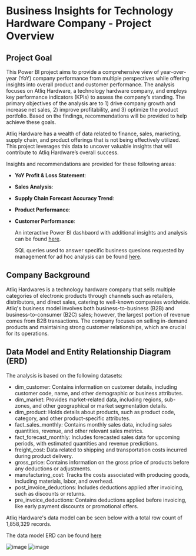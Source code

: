 # Business Insights for Technology Hardware Company - Project Overview

## Project Goal
This Power BI project aims to provide a comprehensive view of year-over-year (YoY) company performance from multiple perspectives while offering insights into overall product and customer performance. The analysis focuses on Atliq Hardware, a technology hardware company, and employs key performance indicators (KPIs) to assess the company’s standing. The primary objectives of the analysis are to 1) drive company growth and increase net sales, 2) improve profitability, and 3) optimize the product portfolio. Based on the findings, recommendations will be provided to help achieve these goals.

Atliq Hardware has a wealth of data related to finance, sales, marketing, supply chain, and product offerings that is not being effectively utilized. This project leverages this data to uncover valuable insights that will contribute to Atliq Hardware’s overall success.

Insights and recommendations are provided for these following areas:
- **YoY Profit & Loss Statement**:
- **Sales Analysis**:
- **Supply Chain Forecast Accuracy Trend**:
- **Product Performance**:
- **Customer Performance**:

  An interactive Power BI dashbaord with additional insights and analysis can be found [here](https://app.powerbi.com/view?r=eyJrIjoiZTUyYWY3MjUtNzI5Ny00MmY0LThlN2YtNDgxYTljOWIwZDg4IiwidCI6ImM2ZTU0OWIzLTVmNDUtNDAzMi1hYWU5LWQ0MjQ0ZGM1YjJjNCJ9).
  
  SQL queries used to answer specific business quesions requested by management for ad hoc analysis can be found [here](https://github.com/student320/Business_Insights/blob/main/Business_Insights.sql).



## Company Background
Atliq Hardwares is a technology hardware company that sells multiple categories of electronic products through channels such as retailers, distributors, and direct sales, catering to well-known companies worldwide. Atliq's business model involves both business-to-business (B2B) and business-to-consumer (B2C) sales; however, the largest portion of revenue comes from B2B transactions. The company focuses on selling in-demand products and maintaining strong customer relationships, which are crucial for its operations.

## Data Model and Entity Relationship Diagram (ERD)
The analysis is based on the following datasets:

- dim_customer: Contains information on customer details, including customer code, name, and other demographic or business attributes.
- dim_market: Provides market-related data, including regions, sub-zones, and other geographical or market segmentation details.
- dim_product: Holds details about products, such as product code, category, and other product-specific attributes.
- fact_sales_monthly: Contains monthly sales data, including sales quantities, revenue, and other relevant sales metrics.
- fact_forecast_monthly: Includes forecasted sales data for upcoming periods, with estimated quantities and revenue predictions.
- freight_cost: Data related to shipping and transportation costs incurred during product delivery.
- gross_price: Contains information on the gross price of products before any deductions or adjustments.
- manufacturing_cost: Tracks the costs associated with producing goods, including materials, labor, and overhead.
- post_invoice_deductions: Includes deductions applied after invoicing, such as discounts or returns.
- pre_invoice_deductions: Contains deductions applied before invoicing, like early payment discounts or promotional offers.

Atliq Hardware's data model can be seen below with a total row count of 1,858,329 records.  

The data model ERD can be found [here](https://lucid.app/lucidchart/5b5eb739-3350-4fd0-a3fe-c15e840668a5/view)


![image](https://github.com/user-attachments/assets/101500fb-b627-45b7-9a58-24bab7d953b7)
![image](https://github.com/user-attachments/assets/29f7704c-28eb-4ea5-aedf-df519e6a38e9)





